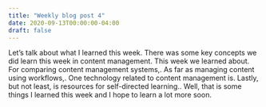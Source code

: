 ```yaml
---
title: "Weekly blog post 4"
date: 2020-09-13T00:00:00-04:00
draft: false
---
```


Let’s talk about what I learned this week. There was some key concepts we did learn this week in content management. This week we learned about. For comparing content management systems,. As far as managing content using workflows,. One technology related to content management is. Lastly, but not least, is resources for self-directed learning.. Well, that is some things I learned this week and I hope to learn a lot more soon.
